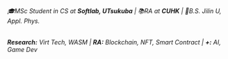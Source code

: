 ###### 🎓MSc Student in CS at **Softlab, UTsukuba** | 📚RA at **CUHK** | 📜B.S. Jilin U, Appl. Phys.
###### **Research:** Virt Tech, WASM | **RA:** Blockchain, NFT, Smart Contract | **+:** AI, Game Dev
